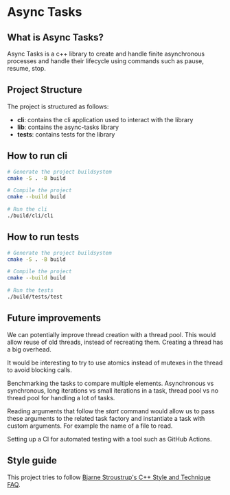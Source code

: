 # Async Tasks

## What is Async Tasks?

Async Tasks is a c++ library to create and handle finite asynchronous
processes and handle their lifecycle using commands such as pause, resume, stop.

## Project Structure

The project is structured as follows:

- **cli**: contains the cli application used to interact with the library
- **lib**: contains the async-tasks library
- **tests**: contains tests for the library

## How to run cli

```bash
# Generate the project buildsystem
cmake -S . -B build

# Compile the project
cmake --build build

# Run the cli
./build/cli/cli
```

## How to run tests

```bash
# Generate the project buildsystem
cmake -S . -B build

# Compile the project
cmake --build build

# Run the tests
./build/tests/test
```

## Future improvements

We can potentially improve thread creation with a thread pool. This would allow reuse of
old threads, instead of recreating them. Creating a thread has a big overhead.

It would be interesting to try to use atomics instead of mutexes in the thread to
avoid blocking calls.

Benchmarking the tasks to compare multiple elements. Asynchronous vs synchronous, 
long iterations vs small iterations in a task, thread pool vs no thread pool for handling
a lot of tasks.

Reading arguments that follow the *start* command would allow us to pass these arguments to
the related task factory and instantiate a task with custom arguments. For example the name of
a file to read.

Setting up a CI for automated testing with a tool such as GitHub Actions. 

## Style guide

This project tries to follow [Bjarne Stroustrup's C++ Style and Technique FAQ](https://www.stroustrup.com/bs_faq2.html).